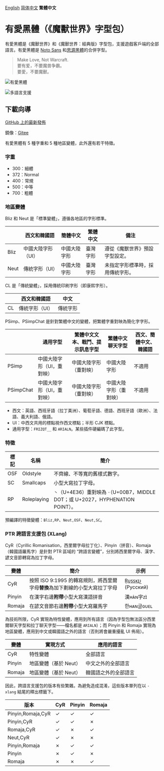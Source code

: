 [English](README.md) [简体中文](README-Hans.md) **繁體中文**

# 有愛黑體（《魔獸世界》字型包）

有愛黑體是《魔獸世界》和《魔獸世界：經典版》字型包，支援遊戲客戶端的全部語言。有愛黑體是 [Noto Sans](https://github.com/googlei18n/noto-fonts) 和[思源黑體](https://github.com/adobe-fonts/source-han-sans)的合併字型。

> Make Love, Not Warcraft.<br>
> 要有爱，不要魔兽争霸。<br>
> 要愛，不要魔獸。

![有愛黑體](poster/heading.png)

![多語言支援](poster/multilingual.png)

## 下載向導

[GitHub 上的最新發佈](https://github.com/nowar-fonts/Nowar-Sans/releases)

鏡像：[Gitee](https://gitee.com/nowar-fonts/Nowar-Sans)

有愛黑體有 5 種字重和 5 種地區變體，此外還有若干特徵。

### 字重

* 300：細體
* 372：Normal
* 400：常規
* 500：中等
* 700：粗體

### 地區變體

Bliz 和 Neut 是「標準變體」，遵循各地區的字形標準。

|      | 西文和韓國語      | 簡體中文     | 繁體中文 | 備注                            |
| ---- | ----------------- | ------------ | -------- | ------------------------------- |
| Bliz | 中國大陸字形（UI）| 中國大陸字形 | 臺灣字形 | 遵從《魔獸世界》預設字型設定。  |
| Neut | 傳統字形（UI）    | 中國大陸字形 | 臺灣字形 | 未指定字形標準時，採用傳統字形。|

CL 是「傳統變體」，採用傳統印刷字形（即康熙字形）。

|    | 西文和韓國語  | 中文     |
| -- | ------------- | -------- |
| CL | 傳統字形（UI）| 傳統字形 |

PSimp、PSimpChat 是針對繁體中文的變體，把繁體字重對映為簡化字字形。

| | 通用字型 | 繁體中文文本、戰鬥、提示訊息字型 | 繁體中文聊天字型 | 西文、簡體中文、韓國語 |
| --------- | --------------------------| --------------------- | --------------------- | ------ |
| PSimp     | 中國大陸字形（UI，重對映）| 中國大陸字形（重對映）| 中國大陸字形          | 不適用 |
| PSimpChat | 中國大陸字形（UI，重對映）| 中國大陸字形（重對映）| 中國大陸字形（重對映）| 不適用 |

* 西文：英語、西班牙語（拉丁美洲）、葡萄牙語、德語、西班牙語（歐洲）、法語、義大利語、俄語。
* UI：中西文共用的標點視作西文標點；半形 CJK 標點。
* 通用字型：`FRIZQT__` 和 `ARIALN`。某些插件硬編碼了此字型。

### 特徵

| 標記 | 名稱        | 簡介                                                                            |
| ---- | ----------- | ------------------------------------------------------------------------------- |
| OSF  | Oldstyle    | 不齊線、不等寬的舊樣式數字。                                                    |
| SC   | Smallcaps   | 小型大寫拉丁字母。                                                              |
| RP   | Roleplaying | `丶`（U+4E36）重對映為 `·`（U+00B7，MIDDLE DOT；或 U+2027，HYPHENATION POINT）。|

預編譯的特徵變體：`Bliz,RP`、`Neut,OSF`、`Neut,SC`。

### PTR 跨語言支援包 (XLang)

CyR（Cyrillic Romanisation，西里爾字母拉丁化）、Pinyin（拼音）、Romaja（韓國語羅馬字）是針對 PTR 區域的 “跨語言變體”，分別將西里爾字母、漢字、諺文音節轉寫為拉丁字母。

| 變體 | 簡介 | 示例 |
| ------- | ----------- | ------- |
| CyR | 按照 ISO 9:1995 的轉寫規則，將西里爾字母**替換**為加下劃線的小型大寫拉丁字母 | R̲ᴜ̲s̲s̲ᴋ̲ɪ̲ᴊ̲ (Русский) |
| Pinyin | 在漢字右邊**附帶**小型大寫漢語拼音 | 漢ʜᴀ̀ɴ字ᴢɪ̀ |
| Romaja | 在諺文音節右邊**附帶**小型大寫羅馬字 | 한ʜᴀɴ글ɢᴜᴇʟ |

為技術所限，CyR 實現為特性變體，應用到所有語言（因為字型包無法區分西里爾聊天字型和拉丁聊天字型——檔名都是 `ARIALN`）；而 Pinyin 和 Romaja 實現為地區變體，應用到中文或韓國語之外的語言（否則將會嚴重擾亂 UI 佈局）。

| 變體    | 實現方式             | 應用的語言           |
| ------- | -------------------- | -------------------- |
| CyR     | 特性變體             | 全部語言             |
| Pinyin  | 地區變體（基於 Neut）| 中文之外的全部語言   |
| Romaja  | 地區變體（基於 Neut）| 韓國語之外的全部語言 |

因此，跨語言支援包的版本有些繁雜。為避免造成混淆，這些版本單列在以 `-xlang` 結尾的釋出標籤下。

| 版本             | CyR | Pinyin | Romaja |
| ----------------- | --- | ------ | ------ |
| Pinyin,Romaja,CyR | ✓   | ✓      | ✓      |
| Pinyin,CyR        | ✓   | ✓      | ✗      |
| Romaja,CyR        | ✓   | ✗      | ✓      |
| Neut,CyR          | ✓   | ✗      | ✗      |
| Pinyin,Romaja     | ✗   | ✓      | ✓      |
| Pinyin            | ✗   | ✓      | ✗      |
| Romaja            | ✗   | ✗      | ✓      |
